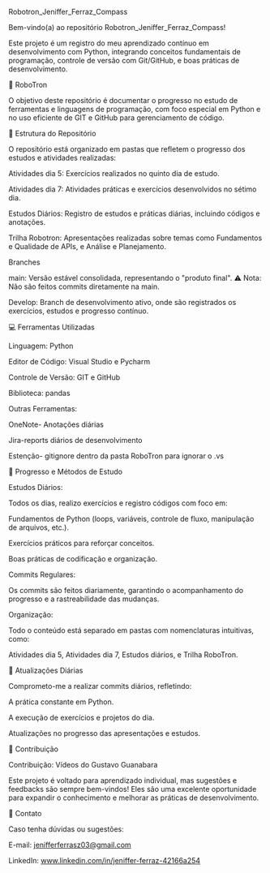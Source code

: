 ﻿Robotron_Jeniffer_Ferraz_Compass

Bem-vindo(a) ao repositório Robotron_Jeniffer_Ferraz_Compass!

Este projeto é um registro do meu aprendizado contínuo em desenvolvimento com Python, integrando conceitos fundamentais de programação, controle de versão com Git/GitHub, e boas práticas de desenvolvimento.

🤖 RoboTron

O objetivo deste repositório é documentar o progresso no estudo de ferramentas e linguagens de programação, com foco especial em Python e no uso eficiente de GIT e GitHub para gerenciamento de código.

📂 Estrutura do Repositório

O repositório está organizado em pastas que refletem o progresso dos estudos e atividades realizadas:

Atividades dia 5: Exercícios realizados no quinto dia de estudo.

Atividades dia 7: Atividades práticas e exercícios desenvolvidos no sétimo dia.

Estudos Diários: Registro de estudos e práticas diárias, incluindo códigos e anotações.

Trilha Robotron: Apresentações realizadas sobre temas como Fundamentos e Qualidade de APIs, e Análise e Planejamento.

Branches

main: Versão estável consolidada, representando o "produto final". ⚠ Nota: Não são feitos commits diretamente na main.

Develop: Branch de desenvolvimento ativo, onde são registrados os exercícios, estudos e progresso contínuo.

💻 Ferramentas Utilizadas

Linguagem: Python

Editor de Código: Visual Studio e Pycharm

Controle de Versão: GIT e GitHub

 Biblioteca: pandas 

Outras Ferramentas:

   OneNote- Anotações diárias

   Jira-reports diários de desenvolvimento
       
   Estenção- gitignore dentro da pasta RoboTron para ignorar o .vs
   

🚀 Progresso e Métodos de Estudo

Estudos Diários:

Todos os dias, realizo exercícios e registro códigos com foco em:

Fundamentos de Python (loops, variáveis, controle de fluxo, manipulação de arquivos, etc.).

Exercícios práticos para reforçar conceitos.

Boas práticas de codificação e organização.

Commits Regulares:

Os commits são feitos diariamente, garantindo o acompanhamento do progresso e a rastreabilidade das mudanças.

Organização:

Todo o conteúdo está separado em pastas com nomenclaturas intuitivas, como:

Atividades dia 5, Atividades dia 7, Estudos diários, e Trilha RoboTron.


🚀 Atualizações Diárias

Comprometo-me a realizar commits diários, refletindo:

A prática constante em Python.

A execução de exercícios e projetos do dia.

Atualizações no progresso das apresentações e estudos.

🤝 Contribuição

Contribuição: Vídeos do Gustavo Guanabara

Este projeto é voltado para aprendizado individual, mas sugestões e feedbacks são sempre bem-vindos! Eles são uma excelente oportunidade para expandir o conhecimento e melhorar as práticas de desenvolvimento.

📧 Contato

Caso tenha dúvidas ou sugestões:

E-mail: jenifferferrasz03@gmail.com

LinkedIn: www.linkedin.com/in/jeniffer-ferraz-42166a254